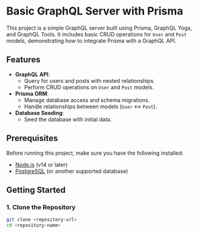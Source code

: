 # Basic GraphQL Server with Prisma

This project is a simple GraphQL server built using Prisma, GraphQL Yoga, and GraphQL Tools. It includes basic CRUD operations for `User` and `Post` models, demonstrating how to integrate Prisma with a GraphQL API.

## Features

- **GraphQL API**:
  - Query for users and posts with nested relationships.
  - Perform CRUD operations on `User` and `Post` models.
- **Prisma ORM**:
  - Manage database access and schema migrations.
  - Handle relationships between models (`User` ↔ `Post`).
- **Database Seeding**:
  - Seed the database with initial data.

## Prerequisites

Before running this project, make sure you have the following installed:

- [Node.js](https://nodejs.org/) (v14 or later)
- [PostgreSQL](https://www.postgresql.org/) (or another supported database)

## Getting Started

### 1. Clone the Repository

```bash
git clone <repository-url>
cd <repository-name>
